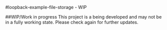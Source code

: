 #loopback-example-file-storage - WIP

##WIP/Work in progress
This project is a being developed and may not be in a fully working state.
Please check again for further updates.
